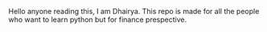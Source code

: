 Hello anyone reading this, I am Dhairya. This repo is made for all the people who want to learn python but for finance prespective.
